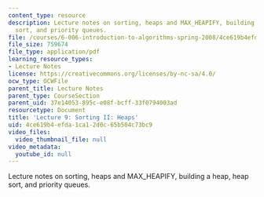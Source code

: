 ```yaml
---
content_type: resource
description: Lecture notes on sorting, heaps and MAX_HEAPIFY, building a heap, heap
  sort, and priority queues.
file: /courses/6-006-introduction-to-algorithms-spring-2008/4ce619b4efda1ca12d0c65b504c73bc9_lec9.pdf
file_size: 759674
file_type: application/pdf
learning_resource_types:
- Lecture Notes
license: https://creativecommons.org/licenses/by-nc-sa/4.0/
ocw_type: OCWFile
parent_title: Lecture Notes
parent_type: CourseSection
parent_uid: 37e14053-895c-e08f-bcff-33f0794003ad
resourcetype: Document
title: 'Lecture 9: Sorting II: Heaps'
uid: 4ce619b4-efda-1ca1-2d0c-65b504c73bc9
video_files:
  video_thumbnail_file: null
video_metadata:
  youtube_id: null
---
```

Lecture notes on sorting, heaps and MAX_HEAPIFY, building a heap, heap sort, and priority queues.